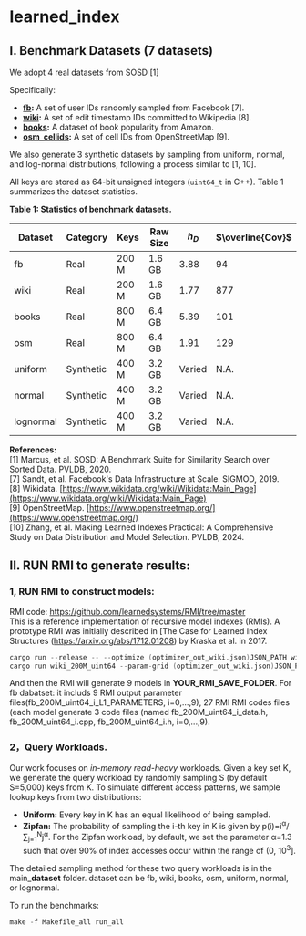 # learned_index
## Ⅰ. Benchmark Datasets (7 datasets)
We adopt 4 real datasets from SOSD [1]

Specifically:

* **[fb](https://dataverse.harvard.edu/api/access/datafile/:persistentId?persistentId=doi:10.7910/DVN/JGVF9A/EATHF7):** A set of user IDs randomly sampled from Facebook [7].
* **[wiki](https://dataverse.harvard.edu/api/access/datafile/:persistentId?persistentId=doi:10.7910/DVN/JGVF9A/SVN8PI):** A set of edit timestamp IDs committed to Wikipedia [8].
* **[books](https://www.dropbox.com/s/y2u3nbanbnbmg7n/books_800M_uint64.zst?dl=1):** A dataset of book popularity from Amazon.
* **[osm_cellids](https://www.dropbox.com/s/j1d4ufn4fyb4po2/osm_cellids_800M_uint64.zst?dl=1):** A set of cell IDs from OpenStreetMap [9].

We also generate 3 synthetic datasets by sampling from uniform, normal, and log-normal distributions, following a process similar to [1, 10]. 

All keys are stored as 64-bit unsigned integers (`uint64_t` in C++). Table 1 summarizes the dataset statistics.

**Table 1: Statistics of benchmark datasets.**

| Dataset | Category | Keys | Raw Size | $h_D$ | $\overline{Cov}$ |
|---|---|---|---|---|---|
| fb | Real | 200 M | 1.6 GB | 3.88 | 94 |
| wiki | Real | 200 M | 1.6 GB | 1.77 | 877 |
| books | Real | 800 M | 6.4 GB | 5.39 | 101 |
| osm | Real | 800 M | 6.4 GB | 1.91 | 129 |
| uniform | Synthetic | 400 M | 3.2 GB | Varied | N.A. |
| normal | Synthetic | 400 M | 3.2 GB | Varied | N.A. |
| lognormal | Synthetic | 400 M | 3.2 GB | Varied | N.A. |


**References:**  
[1] Marcus, et al. SOSD: A Benchmark Suite for Similarity Search over Sorted Data. PVLDB, 2020.  
[7] Sandt, et al.  Facebook's Data Infrastructure at Scale. SIGMOD, 2019.  
[8] Wikidata. [https://www.wikidata.org/wiki/Wikidata:Main_Page](https://www.wikidata.org/wiki/Wikidata:Main_Page)  
[9] OpenStreetMap. [https://www.openstreetmap.org/](https://www.openstreetmap.org/)  
[10] Zhang, et al. Making Learned Indexes Practical: A Comprehensive Study on Data Distribution and Model Selection. PVLDB, 2024.  


## II. RUN RMI to generate results:


### 1, RUN RMI to construct models: 
RMI code: https://github.com/learnedsystems/RMI/tree/master  
This is a reference implementation of recursive model indexes (RMIs). A prototype RMI was initially described in [The Case for Learned Index Structures (https://arxiv.org/abs/1712.01208) by Kraska et al. in 2017.  



```C++
cargo run --release -- --optimize (optimizer_out_wiki.json)JSON_PATH wiki_200M_uint64
cargo run wiki_200M_uint64 --param-grid (optimizer_out_wiki.json)JSON_PATH -d YOUR_RMI_SAVE_FOLDER --threads 8 --zero-build-time
```
And then the RMI will generate 9 models in **YOUR_RMI_SAVE_FOLDER**. 
For fb dabatset: it includs 9 RMI output parameter files(fb_200M_uint64_i_L1_PARAMETERS, i=0,...,9), 27 RMI RMI codes files (each model generate 3 code files (named fb_200M_uint64_i_data.h, fb_200M_uint64_i.cpp, fb_200M_uint64_i.h, i=0,...,9). 

### 2，**Query Workloads.**

Our work focuses on *in-memory read-heavy* workloads. Given a key set  K, we generate the query workload by randomly sampling S (by default S=5,000) keys from K. To simulate different access patterns, we sample lookup keys from two distributions:

* **Uniform:**  Every key in K has an equal likelihood of being sampled.
* **Zipfan:** The probability of sampling the i-th key in K is given by p(i)=i<sup>α</sup>/∑<sub>j=1</sub><sup>N</sup>j<sup>α</sup>. For the Zipfan workload, by default, we set the parameter α=1.3 such that over 90% of index accesses occur within the range of (0, 10<sup>3</sup>].

The detailed sampling method for these two query workloads is in the main_**dataset** folder. dataset can be fb, wiki, books, osm, uniform, normal, or lognormal.

To run the benchmarks:
```C++
make -f Makefile_all run_all
```






